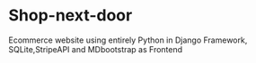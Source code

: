 # Shop-next-door
 Ecommerce website using entirely Python in Django Framework, SQLite,StripeAPI and MDbootstrap as Frontend
